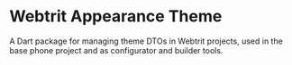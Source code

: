 # Webtrit Appearance Theme

A Dart package for managing theme DTOs in Webtrit projects, used in the base phone project and as configurator and builder tools.
